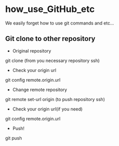 # how_use_GitHub_etc
We easily forget how to use git commands and etc...

## Git clone to other repository
* Original repository

git clone (from you necessary repository ssh)

* Check your origin url

git config remote.origin.url

* Change remote repository

git remote set-url origin (to push repository ssh)

* Check your origin url(if you need)

git config remote.origin.url

* Push!

git push



